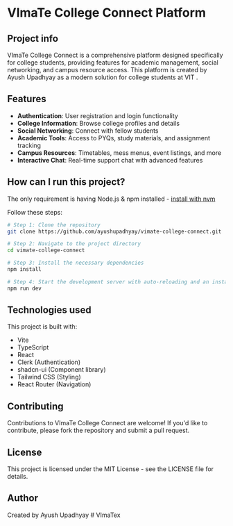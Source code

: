 # VImaTe College Connect Platform

## Project info

VImaTe College Connect is a comprehensive platform designed specifically for college students, providing features for academic management, social networking, and campus resource access. This platform is created by Ayush Upadhyay as a modern solution for college students at VIT .

## Features

- **Authentication**: User registration and login functionality
- **College Information**: Browse college profiles and details
- **Social Networking**: Connect with fellow students
- **Academic Tools**: Access to PYQs, study materials, and assignment tracking
- **Campus Resources**: Timetables, mess menus, event listings, and more
- **Interactive Chat**: Real-time support chat with advanced features

## How can I run this project?

The only requirement is having Node.js & npm installed - [install with nvm](https://github.com/nvm-sh/nvm#installing-and-updating)

Follow these steps:

```sh
# Step 1: Clone the repository
git clone https://github.com/ayushupadhyay/vimate-college-connect.git

# Step 2: Navigate to the project directory
cd vimate-college-connect

# Step 3: Install the necessary dependencies
npm install

# Step 4: Start the development server with auto-reloading and an instant preview
npm run dev
```

## Technologies used

This project is built with:

- Vite
- TypeScript
- React
- Clerk (Authentication)
- shadcn-ui (Component library)
- Tailwind CSS (Styling)
- React Router (Navigation)

## Contributing

Contributions to VImaTe College Connect are welcome! If you'd like to contribute, please fork the repository and submit a pull request.

## License

This project is licensed under the MIT License - see the LICENSE file for details.

## Author

Created by Ayush Upadhyay
#   V I m a T e x  
 